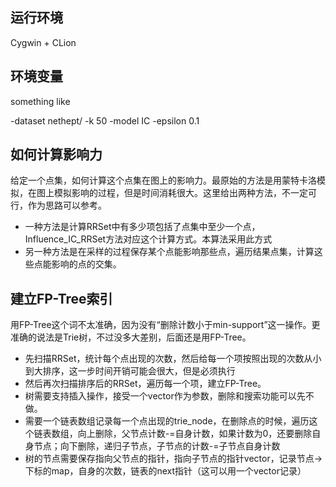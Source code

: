 ## 运行环境

Cygwin + CLion



## 环境变量

something like

-dataset nethept/ -k 50 -model IC -epsilon 0.1

## 如何计算影响力
给定一个点集，如何计算这个点集在图上的影响力。最原始的方法是用蒙特卡洛模拟，在图上模拟影响的过程，但是时间消耗很大。这里给出两种方法，不一定可行，作为思路可以参考。
+ 一种方法是计算RRSet中有多少项包括了点集中至少一个点，Influence_IC_RRSet方法对应这个计算方式。本算法采用此方式
+ 另一种方法是在采样的过程保存某个点能影响那些点，遍历结果点集，计算这些点能影响的点的交集。

## 建立FP-Tree索引

用FP-Tree这个词不太准确，因为没有“删除计数小于min-support”这一操作。更准确的说法是Trie树，不过没多大差别，后面还是用FP-Tree。
+ 先扫描RRSet，统计每个点出现的次数，然后给每一个项按照出现的次数从小到大排序，这一步时间开销可能会很大，但是必须执行
+ 然后再次扫描排序后的RRSet，遍历每一个项，建立FP-Tree。
+ 树需要支持插入操作，接受一个vector作为参数，删除和搜索功能可以先不做。
+ 需要一个链表数组记录每一个点出现的trie_node，在删除点的时候，遍历这个链表数组，向上删除，父节点计数-=自身计数，如果计数为0，还要删除自身节点；向下删除，递归子节点，子节点的计数-=子节点自身计数
+ 树的节点需要保存指向父节点的指针，指向子节点的指针vector，记录节点->下标的map，自身的次数，链表的next指针（这可以用一个vector记录）